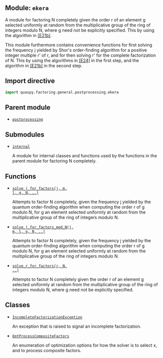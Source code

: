## Module: <code>ekera</code>
A module for factoring N completely given the order r of an element g selected uniformly at random from the multiplicative group of the ring of integers modulo N, where g need not be explicitly specified. This by using the algorithm in [[E21b]](https://doi.org/10.1007/s11128-021-03069-1).

This module furthermore contains convenience functions for first solving the frequency j yielded by Shor's order-finding algorithm for a positive integer multiple r' of r, and for then solving r' for the complete factorization of N. This by using the algorithms in [[E24]](https://doi.org/10.1145/3655026) in the first step, and the algorithm in [[E21b]](https://doi.org/10.1007/s11128-021-03069-1) in the second step.

## Import directive
```python
import quaspy.factoring.general.postprocessing.ekera
```

## Parent module
- [<code>postprocessing</code>](../README.md)

## Submodules
- [<code>internal</code>](internal/README.md)

  A module for internal classes and functions used by the functions in the parent module for factoring N completely.

## Functions
- [<code>solve_j_for_factors(j, m, l, g, N, ..)</code>](solve_j_for_factors.md)

  Attempts to factor N completely, given the frequency j yielded by the quantum order-finding algorithm when computing the order r of g modulo N, for g an element selected uniformly at random from the multiplicative group of the ring of integers modulo N.

- [<code>solve_j_for_factors_mod_N(j, m, l, g, N, ..)</code>](solve_j_for_factors_mod_N.md)

  Attempts to factor N completely, given the frequency j yielded by the quantum order-finding algorithm when computing the order r of g modulo N, for g an element selected uniformly at random from the multiplicative group of the ring of integers modulo N.

- [<code>solve_r_for_factors(r, N, ..)</code>](solve_r_for_factors.md)

  Attempts to factor N completely given the order r of an element g selected uniformly at random from the multiplicative group of the ring of integers modulo N, where g need not be explicitly specified.

## Classes
- [<code>IncompleteFactorizationException</code>](IncompleteFactorizationException.md)

  An exception that is raised to signal an incomplete factorization.
- [<code>OptProcessCompositeFactors</code>](OptProcessCompositeFactors.md)

  An enumeration of optimization options for how the solver is to select x, and to process composite factors.
